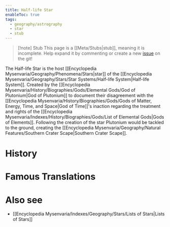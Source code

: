 ```yaml
---
title: Half-life Star
enableToc: true
tags:
  - geography/astrography
  - star
  - stub
---
```


> [!note] Stub
> This page is a [[Meta/Stubs|stub]], meaning it is incomplete. Help expand it by commenting or create a new [issue](https://github.com/RagtimeGal/quartz--encyclopedia-mysenvaria/issues/new/choose) on the git!

The Half-life Star is the host [[Encyclopedia Mysenvaria/Geography/Phenomena/Stars|star]] of the [[Encyclopedia Mysenvaria/Geography/Stars/Star Systems/Half-life System|Half-life System]]. Created by the [[Encyclopedia Mysenvaria/History/Biographies/Gods/Elemental Gods/God of Plutonium|God of Plutonium]] to document their disagreement with the [[Encyclopedia Mysenvaria/History/Biographies/Gods/Gods of Matter, Energy, Time, and Space|God of Time]]'s inaction regarding the treatment and rights of the [[Encyclopedia Mysenvaria/Indexes/History/Biographies/Gods/List of Elemental Gods|Gods of Elements]]. Following the creation of the star Plutonium would be tackled to the ground, creating the [[Encyclopedia Mysenvaria/Geography/Natural Features/Southern Crater Scape|Southern Crater Scape]].
# History

# Famous Translations

# Also see
- [[Encyclopedia Mysenvaria/Indexes/Geography/Stars/Lists of Stars|Lists of Stars]]
